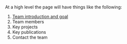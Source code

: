 At a high level the page will have things like the following:

1. [Team introduction and goal](/pipers/about)
2. Team members
3. Key projects 
4. Key publications
5. Contact the team
